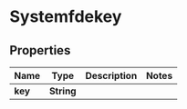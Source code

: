 # Systemfdekey

## Properties
Name | Type | Description | Notes
------------ | ------------- | ------------- | -------------
**key** | **String** |  | 
